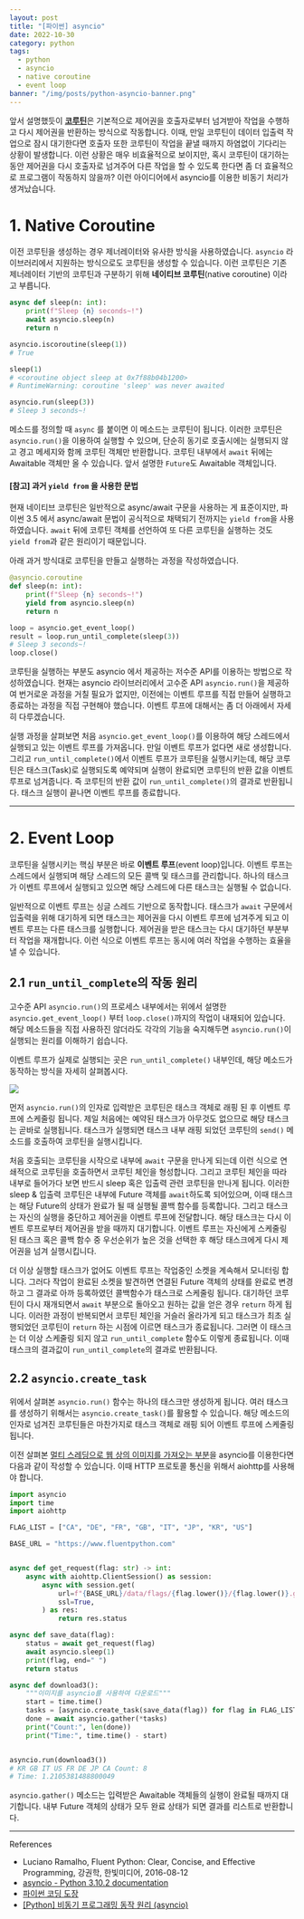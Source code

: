 ```yaml
---
layout: post
title: "[파이썬] asyncio"
date: 2022-10-30
category: python
tags:
  - python
  - asyncio
  - native coroutine
  - event loop
banner: "/img/posts/python-asyncio-banner.png"
---
```


앞서 설명했듯이 [**코루틴**](/docs/python/2022/03/09/python-coroutine.html)은 기본적으로 제어권을 호출자로부터 넘겨받아 작업을 수행하고 다시 제어권을 반환하는 방식으로 작동합니다.
이때, 만일 코루틴이 데이터 입출력 작업으로 잠시 대기한다면 호출자 또한 코루틴이 작업을 끝낼 때까지 하염없이 기다리는 상황이 발생합니다.
이런 상황은 매우 비효율적으로 보이지만, 혹시 코루틴이 대기하는 동안 제어권을 다시 호출자로 넘겨주어 다른 작업을 할 수 있도록 한다면 좀 더 효율적으로 프로그램이 작동하지 않을까?
이런 아이디어에서 asyncio를 이용한 비동기 처리가 생겨났습니다.

# 1. Native Coroutine

이전 코루틴을 생성하는 경우 제너레이터와 유사한 방식을 사용하였습니다. `asyncio` 라이브러리에서 지원하는 방식으로도 코루틴을 생성할 수 있습니다.
이런 코루틴은 기존 제너레이터 기반의 코루틴과 구분하기 위해 **네이티브 코루틴**(native coroutine) 이라고 부릅니다.

```python
async def sleep(n: int):
    print(f"Sleep {n} seconds~!")
    await asyncio.sleep(n)
    return n

asyncio.iscoroutine(sleep(1))
# True

sleep(1)
# <coroutine object sleep at 0x7f88b04b1200>
# RuntimeWarning: coroutine 'sleep' was never awaited

asyncio.run(sleep(3))
# Sleep 3 seconds~!
```

메소드를 정의할 때 `async` 를 붙이면 이 메소드는 코루틴이 됩니다.
이러한 코루틴은 `asyncio.run()`을 이용하여 실행할 수 있으며, 단순히 동기로 호출시에는 실행되지 않고 경고 메세지와 함께 코루틴 객체만 반환합니다.
코루틴 내부에서 `await` 뒤에는 Awaitable 객체만 올 수 있습니다.
앞서 설명한 `Future`도 Awaitable 객체입니다.

#### [참고] 과거 `yield from` 을 사용한 문법

현재 네이티브 코루틴은 일반적으로 async/await 구문을 사용하는 게 표준이지만, 파이썬 3.5 에서 async/await 문법이 공식적으로 채택되기 전까지는 `yield from`을 사용하였습니다.
`await` 뒤에 코루틴 객체를 선언하여 또 다른 코루틴을 실행하는 것도 `yield from`과 같은 원리이기 때문입니다.

아래 과거 방식대로 코루틴을 만들고 실행하는 과정을 작성하였습니다.

```python
@asyncio.coroutine
def sleep(n: int):
    print(f"Sleep {n} seconds~!")
    yield from asyncio.sleep(n)
    return n

loop = asyncio.get_event_loop()
result = loop.run_until_complete(sleep(3))
# Sleep 3 seconds~!
loop.close()
```

코루틴을 실행하는 부분도 asyncio 에서 제공하는 저수준 API를 이용하는 방법으로 작성하였습니다.
현재는 asyncio 라이브러리에서 고수준 API `asyncio.run()`을 제공하여 번거로운 과정을 거칠 필요가 없지만, 이전에는 이벤트 루프를 직접 만들어 실행하고 종료하는 과정을 직접 구현해야 했습니다.
이벤트 루프에 대해서는 좀 더 아래에서 자세히 다루겠습니다.

실행 과정을 살펴보면 처음 `asyncio.get_event_loop()`를 이용하여 해당 스레드에서 실행되고 있는 이벤트 루프를 가져옵니다.
만일 이벤트 루프가 없다면 새로 생성합니다.
그리고 `run_until_complete()`에서 이벤트 루프가 코루틴을 실행시키는데, 해당 코루틴은 태스크(Task)로 실행되도록 예약되며 실행이 완료되면 코루틴의 반환 값을 이벤트 루프로 넘겨줍니다.
즉 코루틴의 반환 값이 `run_until_complete()`의 결과로 반환됩니다.
태스크 실행이 끝나면 이벤트 루프를 종료합니다.

---

# 2. Event Loop

코루틴을 실행시키는 핵심 부분은 바로 **이벤트 루프**(event loop)입니다.
이벤트 루프는 스레드에서 실행되며 해당 스레드의 모든 콜백 및 태스크를 관리합니다.
하나의 태스크가 이벤트 루프에서 실행되고 있으면 해당 스레드에 다른 태스크는 실행될 수 없습니다.

일반적으로 이벤트 루프는 싱글 스레드 기반으로 동작합니다.
태스크가 `await` 구문에서 입출력을 위해 대기하게 되면 태스크는 제어권을 다시 이벤트 루프에 넘겨주게 되고 이벤트 루프는 다른 태스크를 실행합니다.
제어권을 받은 태스크는 다시 대기하던 부분부터 작업을 재개합니다.
이런 식으로 이벤트 루프는 동시에 여러 작업을 수행하는 효율을 낼 수 있습니다.

## 2.1 `run_until_complete`의 작동 원리

고수준 API `asyncio.run()`의 프로세스 내부에서는 위에서 설명한 `asyncio.get_event_loop()` 부터 `loop.close()`까지의 작업이 내재되어 있습니다.
해당 메소드들을 직접 사용하진 않더라도 각각의 기능을 숙지해두면 `asyncio.run()`이 실행되는 원리를 이해하기 쉽습니다.

이벤트 루프가 실제로 실행되는 곳은 `run_until_complete()` 내부인데, 해당 메소드가 동작하는 방식을 자세히 살펴봅시다.

<img src="/img/posts/python-asyncio-event-loop.png" style="max-width:720px"/>

먼저 `asyncio.run()`의 인자로 입력받은 코루틴은 태스크 객체로 래핑 된 후 이벤트 루프에 스케줄링 됩니다.
제일 처음에는 예약된 태스크가 아무것도 없으므로 해당 태스크는 곧바로 실행됩니다.
태스크가 실행되면 태스크 내부 래핑 되었던 코루틴의 `send()` 메소드를 호출하여 코루틴을 실행시킵니다.

처음 호출되는 코루틴을 시작으로 내부에 `await` 구문을 만나게 되는데 이런 식으로 연쇄적으로 코루틴을 호출하면서 코루틴 체인을 형성합니다.
그리고 코루틴 체인을 따라 내부로 들어가다 보면 반드시 sleep 혹은 입출력 관련 코루틴을 만나게 됩니다.
이러한 sleep & 입출력 코루틴은 내부에 Future 객체를 `await`하도록 되어있으며,
이때 태스크는 해당 Future의 상태가 완료가 될 때 실행될 콜백 함수를 등록합니다.
그리고 태스크는 자신의 실행을 중단하고 제어권을 이벤트 루프에 전달합니다.
해당 태스크는 다시 이벤트 루프로부터 제어권을 받을 때까지 대기합니다.
이벤트 루프는 자신에게 스케줄링 된 태스크 혹은 콜백 함수 중 우선순위가 높은 것을 선택한 후 해당 태스크에게 다시 제어권을 넘겨 실행시킵니다.

더 이상 실행할 태스크가 없어도 이벤트 루프는 작업중인 소켓을 계속해서 모니터링 합니다.
그러다 작업이 완료된 소켓을 발견하면 연결된 Future 객체의 상태를 완료로 변경하고 그 결과로 아까 등록하였던 콜백함수가 태스크로 스케줄링 됩니다.
대기하던 코루틴이 다시 재개되면서 `await` 부분으로 돌아오고 원하는 값을 얻은 경우 `return` 하게 됩니다.
이러한 과정이 반복되면서 코루틴 체인을 거슬러 올라가게 되고 태스크가 최초 실행되었던 코루틴이 `return` 하는 시점에 이르면 태스크가 종료됩니다.
그러면 이 태스크는 더 이상 스케줄링 되지 않고 `run_until_complete` 함수도 이렇게 종료됩니다.
이때 태스크의 결과값이 `run_until_complete`의 결과로 반환됩니다.

## 2.2 `asyncio.create_task`

위에서 살펴본 `asyncio.run()` 함수는 하나의 태스크만 생성하게 됩니다.
여러 태스크를 생성하기 위해서는 `asyncio.create_task()`를 활용할 수 있습니다.
해당 메소드의 인자로 넘겨진 코루틴들은 마찬가지로 태스크 객체로 래핑 되어 이벤트 루프에 스케줄링 됩니다.

이전 살펴본 [멀티 스레딩으로 웹 상의 이미지를 가져오는 부분](/docs/python/2022/10/05/python-future.html)을 asyncio를 이용한다면 다음과 같이 작성할 수 있습니다.
이때 HTTP 프로토콜 통신을 위해서 aiohttp를 사용해야 합니다.

```python
import asyncio
import time
import aiohttp

FLAG_LIST = ["CA", "DE", "FR", "GB", "IT", "JP", "KR", "US"]

BASE_URL = "https://www.fluentpython.com"


async def get_request(flag: str) -> int:
    async with aiohttp.ClientSession() as session:
        async with session.get(
            url=f"{BASE_URL}/data/flags/{flag.lower()}/{flag.lower()}.gif",
            ssl=True,
        ) as res:
            return res.status

async def save_data(flag):
    status = await get_request(flag)
    await asyncio.sleep(1)
    print(flag, end=" ")
    return status

async def download3():
    """이미지를 asyncio를 사용하여 다운로드"""
    start = time.time()
    tasks = [asyncio.create_task(save_data(flag)) for flag in FLAG_LIST]
    done = await asyncio.gather(*tasks)
    print("Count:", len(done))
    print("Time:", time.time() - start)


asyncio.run(download3())
# KR GB IT US FR DE JP CA Count: 8
# Time: 1.2105381488800049
```

`asyncio.gather()` 메소드는 입력받은 Awaitable 객체들의 실행이 완료될 때까지 대기합니다.
내부 Future 객체의 상태가 모두 완료 상태가 되면 결과를 리스트로 반환합니다.

---

References

- Luciano Ramalho, Fluent Python: Clear, Concise, and Effective Programming, 강권학, 한빛미디어, 2016-08-12
- [asyncio - Python 3.10.2 documentation](https://docs.python.org/ko/3/library/asyncio.html)
- [파이썬 코딩 도장](https://dojang.io/mod/page/view.php?id=2469)
- [[Python] 비동기 프로그래밍 동작 원리 (asyncio)](https://it-eldorado.tistory.com/159)
